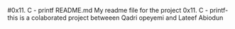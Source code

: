 #0x11. C - printf README.md
My readme file for the project 0x11. C - printf- 
this is a colaborated project betweeen Qadri opeyemi and Lateef Abiodun
